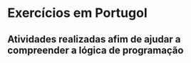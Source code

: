 # Exercícios em Portugol

## Atividades realizadas afim de ajudar a compreender a lógica de programação


